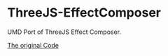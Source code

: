 ThreeJS-EffectComposer
======================

UMD Port of ThreeJS Effect Composer.


[The original Code](https://github.com/mrdoob/three.js/tree/1769fbfc6c994b51a54c15a5c096855fd3cb8a1a/examples/js/postprocessin)


